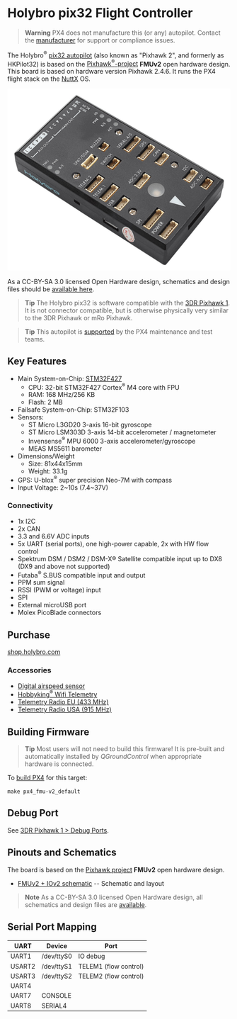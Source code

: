 # Holybro pix32 Flight Controller

> **Warning** PX4 does not manufacture this (or any) autopilot. Contact the [manufacturer](https://shop.holybro.com/) for support or compliance issues.

The Holybro<sup>&reg;</sup> [pix32 autopilot](https://shop.holybro.com/c/pixhawk-2_0460) (also known as "Pixhawk 2", and formerly as HKPilot32) is based on the [Pixhawk<sup>&reg;</sup>-project](https://pixhawk.org/) **FMUv2** open hardware design. This board is based on hardware version Pixhawk 2.4.6. It runs the PX4 flight stack on the [NuttX](http://nuttx.org) OS.

![pix32](../../assets/flight_controller/holybro_pix32/pix32_hero.jpg)

As a CC-BY-SA 3.0 licensed Open Hardware design, schematics and design files should be [available here](https://github.com/PX4/Hardware).

> **Tip** The Holybro pix32 is software compatible with the [3DR Pixhawk 1](../flight_controller/pixhawk.md). It is not connector compatible, but is otherwise physically very similar to the 3DR Pixhawk or mRo Pixhawk.

<span></span>

> **Tip** This autopilot is [supported](../flight_controller/autopilot_pixhawk_standard.md) by the PX4 maintenance and test teams.

## Key Features

* Main System-on-Chip: [STM32F427](http://www.st.com/web/en/catalog/mmc/FM141/SC1169/SS1577/LN1789) 
  * CPU: 32-bit STM32F427 Cortex<sup>&reg;</sup> M4 core with FPU
  * RAM: 168 MHz/256 KB
  * Flash: 2 MB
* Failsafe System-on-Chip: STM32F103
* Sensors: 
  * ST Micro L3GD20 3-axis 16-bit gyroscope
  * ST Micro LSM303D 3-axis 14-bit accelerometer / magnetometer
  * Invensense<sup>&reg;</sup> MPU 6000 3-axis accelerometer/gyroscope
  * MEAS MS5611 barometer
* Dimensions/Weight 
  * Size: 81x44x15mm
  * Weight: 33.1g
* GPS: U-blox<sup>&reg;</sup> super precision Neo-7M with compass
* Input Voltage: 2~10s (7.4~37V)

### Connectivity

* 1x I2C
* 2x CAN
* 3.3 and 6.6V ADC inputs
* 5x UART (serial ports), one high-power capable, 2x with HW flow control
* Spektrum DSM / DSM2 / DSM-X® Satellite compatible input up to DX8 (DX9 and above not supported)
* Futaba<sup>&reg;</sup> S.BUS compatible input and output
* PPM sum signal
* RSSI (PWM or voltage) input
* SPI
* External microUSB port
* Molex PicoBlade connectors

## Purchase

[shop.holybro.com](https://shop.holybro.com/c/pixhawk-2_0460)

### Accessories

* [Digital airspeed sensor](https://shop.holybro.com/c/digital-air-speed-sensor_0508)
* [Hobbyking<sup>&reg;</sup> Wifi Telemetry](https://hobbyking.com/en_us/apm-pixhawk-wireless-wifi-radio-module.html)
* [Telemetry Radio EU (433 MHz)](https://shop.holybro.com/c/433mhz_0470)
* [Telemetry Radio USA (915 MHz)](https://shop.holybro.com/c/915mhz_0471)

## Building Firmware

> **Tip** Most users will not need to build this firmware! It is pre-built and automatically installed by *QGroundControl* when appropriate hardware is connected.

To [build PX4](https://dev.px4.io/master/en/setup/building_px4.html) for this target:

    make px4_fmu-v2_default
    

## Debug Port

See [3DR Pixhawk 1 > Debug Ports](../flight_controller/pixhawk.md#debug-ports).

## Pinouts and Schematics

The board is based on the [Pixhawk project](https://pixhawk.org/) **FMUv2** open hardware design.

* [FMUv2 + IOv2 schematic](https://raw.githubusercontent.com/PX4/Hardware/master/FMUv2/PX4FMUv2.4.5.pdf) -- Schematic and layout

> **Note** As a CC-BY-SA 3.0 licensed Open Hardware design, all schematics and design files are [available](https://github.com/PX4/Hardware).

## Serial Port Mapping

| UART   | Device     | Port                  |
| ------ | ---------- | --------------------- |
| UART1  | /dev/ttyS0 | IO debug              |
| USART2 | /dev/ttyS1 | TELEM1 (flow control) |
| USART3 | /dev/ttyS2 | TELEM2 (flow control) |
| UART4  |            |                       |
| UART7  | CONSOLE    |                       |
| UART8  | SERIAL4    |                       |